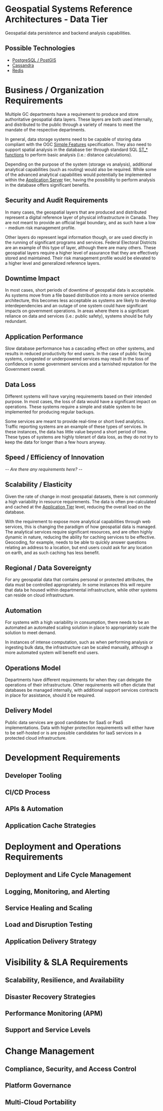 # Geospatial Systems Reference Architectures - Data Tier

Geospatial data persistence and backend analysis capabilities.

## Possible Technologies

* [PostgreSQL / PostGIS](https://postgis.net/)
* [Cassandra](https://cassandra.apache.org)
* [Redis](https://redis.io)

# Business / Organization Requirements

Multiple GC departments have a requirement to produce and store authoritative geospatial data layers. These layers are both used internally, and distributed to the public through a variety of means to meet the mandate of the respective departments.

In general, data storage systems need to be capable of storing data compliant with the OGC [Simple Features](http://www.opengeospatial.org/standards/sfa) specification. They also need to support spatial analysis in the database tier through standard SQL [ST_* functions](http://www.opengeospatial.org/standards/sfs) to perform basic analysis (i.e.: distance calculations).

Depending on the purpose of the system (storage vs analysis), additional analytical capabilities (such as routing) would also be required. While some of the advanced analytical capabilities would potentially be implemented within the [Application Server](geo_architecture-app_tier.md) tier, having the possibility to perform analysis in the database offers significant benefits.

## Security and Audit Requirements

In many cases, the geospatial layers that are produced and distributed represent a digital reference layer of physical infrastructure in Canada. They are not meant to provide an official legal boundary, and as such have a low - medium risk management profile.

Other layers do represent legal information though, or are used directly in the running of significant programs and services. Federal Electoral Districts are an example of this type of layer, although there are many others. These geospatial layers require a higher level of assurance that they are effectively stored and maintained. Their risk management profile would be elevated to a higher level and generalized reference layers.

## Downtime Impact

In most cases, short periods of downtime of geospatial data is acceptable. As systems move from a file based distribution into a more service oriented architecture, this becomes less acceptable as systems are likely to develop interdependencies and an outage of one system could have significant impacts on government operations. In areas where there is a significant reliance on data and services (i.e.: public safety), systems should be fully redundant.

## Application Performance

Slow database performance has a cascading effect on other systems, and results in reduced productivity for end users. In the case of public facing systems, congested or underpowered services may result in the loss of confidence in some government services and a tarnished reputation for the Government overall.

## Data Loss

Different systems will have varying requirements based on their intended purpose. In most cases, the loss of data would have a significant impact on operations. These systems require a simple and stable system to be implemented for producing regular backups.

Some services are meant to provide real-time or short lived analytics. Traffic reporting systems are an example of these types of services. In these instances, the data has little value beyond a short period of time. These types of systems are highly tolerant of data loss, as they do not try to keep the data for longer than a few hours anyway.

## Speed / Efficiency of Innovation

*-- Are there any requirements here? --*

## Scalability / Elasticity

Given the rate of change in most geospatial datasets, there is not commonly a high variability in resource requirements. The data is often pre-calculated and cached at the [Application Tier](geo_architecture-app_tier.md)  level, reducing the overall load on the database.

With the requirement to expose more analytical capabilities through web services, this is changing the paradigm of how geospatial data is managed. The analytical services require significant resources, and are often highly dynamic in nature, reducing the ability for caching services to be effective. Geocoding, for example, needs to be able to quickly answer questions relating an address to a location, but end users could ask for any location on earth, and as such caching has less benefit.

## Regional / Data Sovereignty

For any geospatial data that contains personal or protected attributes, the data must be controlled appropriately. In some instances this will require that data be housed within departmental infrastructure, while other systems can reside on cloud infrastructure.

## Automation

For systems with a high variability in consumption, there needs to be an automated an automated scaling solution in place to appropriately scale the solution to meet demand.

In instances of intense computation, such as when performing analysis or ingesting bulk data, the infrastructure can be scaled manually, although a more automated system will benefit end users.

## Operations Model

Departments have different requirements for when they can delegate the operations of their infrastructure. Other requirements will often dictate that databases be managed internally, with additional support services contracts in place for assistance, should it be required.

## Delivery Model

Public data services are good candidates for SaaS or PaaS implementations. Data with higher protection requirements will either have to be self-hosted or is are possible candidates for IaaS services in a protected cloud infrastructure.

# Development Requirements

## Developer Tooling

## CI/CD Process

## APIs & Automation

## Application Cache Strategies

# Deployment and Operations Requirements

## Deployment and Life Cycle Management

## Logging, Monitoring, and Alerting

## Service Healing and Scaling

## Load and Disruption Testing

## Application Delivery Strategy

# Visibility & SLA Requirements

## Scalability, Resilience, and Availability

## Disaster Recovery Strategies

## Performance Monitoring (APM)

## Support and Service Levels

# Change Management

## Compliance, Security, and Access Control

## Platform Governance

## Multi-Cloud Portability
